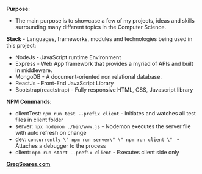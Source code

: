 
**Purpose**:
 * The main purpose is to showcase a few of my projects, ideas and skills surrounding many different topics in the Computer Science.

**Stack** - Languages, frameworks, modules and technologies being used in this project:
  * NodeJs - JavaScript runtime Environment
  * Express - Web App framework that provides a myriad of APIs and built in middleware.
  * MongoDB - A document-oriented non relational database.
  * ReactJs - Front-End JavaScript Library
  * Bootstrap(reactstrap) - Fully responsive HTML, CSS, Javascript library

**NPM Commands**:
  * clientTest: ```npm run test --prefix client``` - Initiates and watches all test files in client folder
  * server: ```npx nodemon ./bin/www.js``` -  Nodemon executes the server file with auto refresh on change
  * dev: ```concurrently \" npm run server\" \" npm run client \" ``` - Attaches a debugger to the process
  * client: ```npm run start --prefix client``` - Executes client side only
  
  
  **[GregSoares.com](https://gregsoares.com)**
